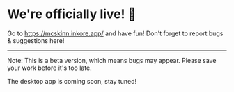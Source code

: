 # We're officially live! 🎉

Go to https://mcskinn.inkore.app/ and have fun!
Don't forget to report bugs & suggestions here!

---

Note: This is a beta version, which means bugs may appear. Please save your work before it's too late.

The desktop app is coming soon, stay tuned!
